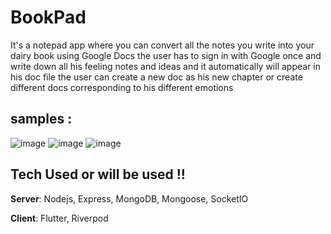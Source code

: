 # BookPad 

It's a notepad app  where you can convert all the notes you write into your dairy book using Google Docs 
the user has to sign in  with Google once and write down all his feeling notes and ideas and it automatically will appear in his doc file 
the user can create a new doc as his new chapter or create different docs corresponding to his different emotions 

## samples :

![image](https://github.com/A1aaAhmed/bookpad/assets/81260750/9d7ecf28-00b2-40f3-a823-3d0ea0a8a247)
![image](https://github.com/A1aaAhmed/bookpad/assets/81260750/fad453a8-a680-4cdc-823b-7042661619e3)
![image](https://github.com/A1aaAhmed/bookpad/assets/81260750/f53d7cfa-3b86-463a-8ba5-593848d35b5a)



## Tech Used or will be used !!
**Server**: Nodejs, Express, MongoDB, Mongoose, SocketIO

**Client**: Flutter, Riverpod
    

